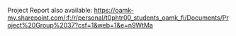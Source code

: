 Project Report also available:
https://oamk-my.sharepoint.com/:f:/r/personal/t0phtr00_students_oamk_fi/Documents/Project%20Group%2037?csf=1&web=1&e=n9WtMa
